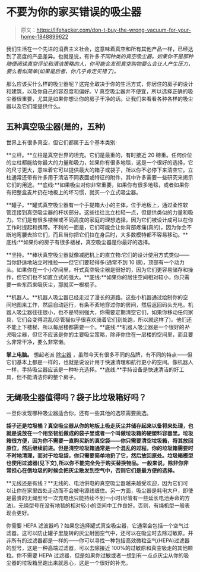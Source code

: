 # 不要为你的家买错误的吸尘器

> 原文：<https://lifehacker.com/don-t-buy-the-wrong-vacuum-for-your-home-1848899622>

我们生活在一个先进的消费主义社会，这意味着真空和所有其他产品一样，已经达到了高度的产品差异。也就是说，有许多*不同种类的真空吸尘器。如果你不是那种随便阅读真空评论和清洁策略的人，你可能会发现真空购物要么会让人产生压力，要么看似简单(如果是后者，你几乎肯定买错了)。* 



那么应该买什么样的吸尘器呢？这完全取决于你的生活方式，你居住的房子的设计和建筑，以及你自己的容忍度和偏好。V 真空吸尘器并不便宜，所以选择正确的吸尘器很重要，尤其是如果你想让你的房子干净的话。让我们来看看各种各样的吸尘器以及它们能提供什么。

## 五种真空吸尘器(是的，五种)

世界上有很多真空，但它们都属于五个基本类别:

**立杆。**立柱是真空世界的坦克。它们是最重的，有时接近 20 磅重。任何价位的立柱都能给你最大的力量和吸力，如果你有很多地毯，这是一个很好的选择，它的尺寸更大，意味着它可以提供最大的箱子或袋子，所以你不必停下来清空它。立柱通常还带有许多用于清洁不同表面或特征的附件，其中许多需要一些研究来揭示它们的用途。**底线:**如果吸尘对你非常重要，如果你有很多地毯，或者如果你有把整盒麦片扔在地板上的坏习惯，就买一个立式吸尘器。

**罐子。**罐式真空吸尘器有一个手提箱大小的主体，位于地板上，通过柔性软管连接到真空吸尘器的杆状部分。这些往往比立柱轻一点，但提供类似的力量和吸力。它们是有很多楼梯或不同高度的家庭的理想选择，因为它们被设计成可以在你工作时提起和携带。不利的一面是，它们可能会让你背部疼痛(真的)，因为你会不断地弯腰去捡它们，而且当你把它们拉在身后时，大多数模特都不容易移动。**底线:**如果你的房子有很多楼梯，真空吸尘器是你最好的选择。

**坚持。**棒状真空吸尘器就像减肥机上的直立物:它们的设计使用方式类似——当你舒适地站立时推拉——但它们要轻得多(通常不到 10 磅)，顶部有一个动力头。如果你在一个小空间里，杆式真空吸尘器是很好的，因为它们更容易储存和操作，但它们也不如直立式的强大。**底线:**如果你的居住空间相对较小，你只需要一些东西来吸灰尘，那就买一根棍子。

**机器人。**机器人吸尘器已经走过了漫长的道路。这些小机器通过绘制你的空间地图来工作，然后自动运行，有条不紊地穿过你的房间，然后返回码头充电。机器人吸尘器往往很小，也不是特别强大，你需要定期清空它们，如果你移动任何家具，它们会变得混乱(尽管猫似乎很喜欢骑着它们到处跑，所以就这样了)。他们还不能上下楼梯，所以每层楼都需要一个。**底线:**机器人吸尘器是一个很好的*补充*吸尘器，但它不应该是你的主要吸尘策略，除非你住在一层楼的空间里，而且要么非常干净，要么非常懒。

**掌上电脑。** 想起老派 [除尘器](https://en.wikipedia.org/wiki/Black_%26_Decker_DustBuster) ，虽然今天有很多不同的品牌，有不同的特点——但它们基本上都是一样的，也就是说设计用于快速清理和航行更小的空间。像机器人一样，手持吸尘器应该是一种补充选择。**底线:**手持设备是快速清洁的好工具，但不能清洁你的整个房子。

## 无绳吸尘器值得吗？袋子比垃圾箱好吗？

一旦你发现哪种吸尘器适合你，还有一些其他的选项需要挑选。

**袋子还是垃圾桶？真空吸尘器从你的地板上吸走灰尘并储存起来以备将来处理，也就是说放在一个用坚韧纸做成的袋子里或者一个叫做垃圾箱的硬塑料容器里。垃圾箱很方便，因为你不需要一直购买新的真空袋——你只需要清空垃圾箱，将其放回原位，然后继续前进。但是清空垃圾箱通常是一个混乱的过程，你的垃圾箱需要时不时地清理，而对于垃圾袋，你只需要简单地扔了它，然后放回原处。垃圾箱模型也使用过滤器(见下文),所以你不能完全免于购买替换物品。一般来说，除非你非常担心在倒垃圾的时候会把灰尘散发到空气中，否则它们是最方便的选择。**

**无线还是有线？**无线的、电池供电的真空吸尘器越来越受欢迎，因为它们可以让你在家里四处走动而不会被电源线缠住。另一方面，吸尘器是耗电大户，即使是最贵的无绳型号一次充电也只能持续不到一小时(尽管有一些延长电池寿命的方法)。无绳型号在没有地毯的相对较小的空间中工作良好。否则，有绳机型一般表现会更好。

你需要 HEPA 滤波器吗？如果您选择罐式真空吸尘器，它通常会包括一个空气过滤器。这可以防止罐子里旋转的灰尘射回空气中，还可以在吸尘时去除过敏原。并非所有的过滤器都是一样的——你可以寻找一种包括高效微粒空气(HEPA)过滤器的型号，这是一种高端过滤器，可以去除接近 100%的过敏原和真空吸走的其他颗粒。你不需要 HEPA 过滤器，但是如果你过敏或者一想到有一点点灰尘从你的吸尘器的垃圾箱里跑出来就恶心，这是一个很好的补充。